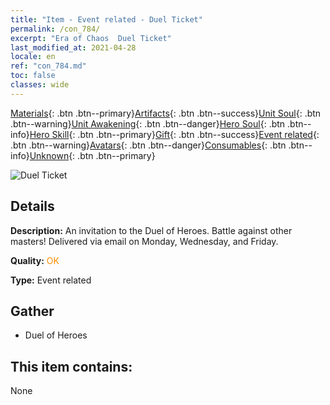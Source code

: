```yaml
---
title: "Item - Event related - Duel Ticket"
permalink: /con_784/
excerpt: "Era of Chaos  Duel Ticket"
last_modified_at: 2021-04-28
locale: en
ref: "con_784.md"
toc: false
classes: wide
---
```

 [Materials](/Items/){: .btn .btn--primary}[Artifacts](/Items/Artifacts/){: .btn .btn--success}[Unit Soul](/Items/UnitSoul/){: .btn .btn--warning}[Unit Awakening](/Items/UnitAwakening/){: .btn .btn--danger}[Hero Soul](/Items/HeroSoul/){: .btn .btn--info}[Hero Skill](/Items/HeroSkill/){: .btn .btn--primary}[Gift](/Items/Gift/){: .btn .btn--success}[Event related](/Items/Events/){: .btn .btn--warning}[Avatars](/Items/Avatars/){: .btn .btn--danger}[Consumables](/Items/Consumables/){: .btn .btn--info}[Unknown](/Items/Unknown/){: .btn .btn--primary}

 ![Duel Ticket](/images/t/i_3042.png)

## Details
 **Description:** An invitation to the Duel of Heroes. Battle against other masters! Delivered via email on Monday, Wednesday, and Friday.

 **Quality:** <span style="color: #FF8C00">OK</span>

 **Type:** Event related

## Gather

*    Duel of Heroes 

## This item contains:

  None

